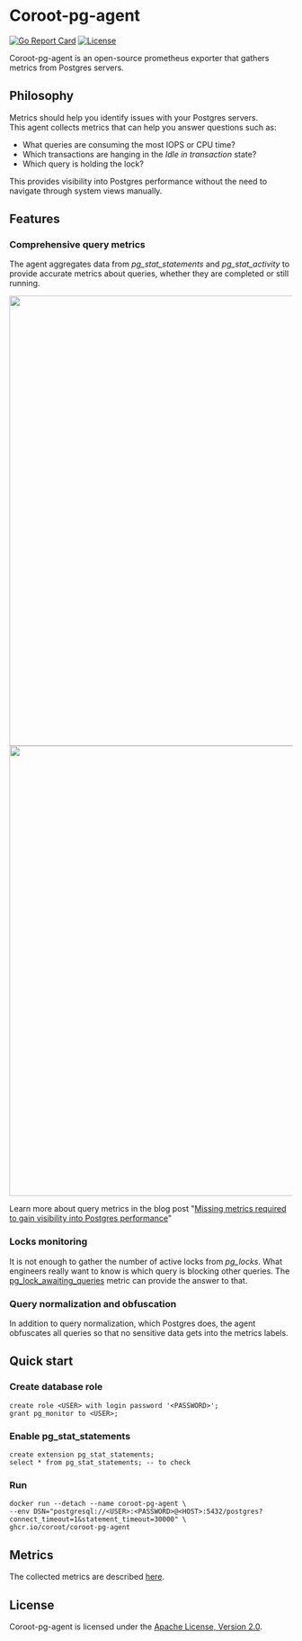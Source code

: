 # Coroot-pg-agent

[![Go Report Card](https://goreportcard.com/badge/github.com/coroot/coroot-pg-agent)](https://goreportcard.com/report/github.com/coroot/coroot-pg-agent)
[![License](https://img.shields.io/badge/License-Apache_2.0-blue.svg)](https://opensource.org/licenses/Apache-2.0)


Coroot-pg-agent is an open-source prometheus exporter that gathers metrics from Postgres servers.

## Philosophy

Metrics should help you identify issues with your Postgres servers.  
This agent collects metrics that can help you answer questions such as:
  * What queries are consuming the most IOPS or CPU time?
  * Which transactions are hanging in the *Idle in transaction* state?
  * Which query is holding the lock?

This provides visibility into Postgres performance without the need to navigate through system views manually.
  
## Features

### Comprehensive query metrics

The agent aggregates data from *pg_stat_statements* and *pg_stat_activity* to provide accurate
metrics about queries, whether they are completed or still running.

<img src="https://coroot.com/static/img/blog/pg_stat_statements_visibility.svg" width="800" />
<img src="https://coroot.com/static/img/blog/pg_stat_activity_visibility.svg" width="800" />

Learn more about query metrics in the blog post "[Missing metrics required to gain visibility into Postgres performance](https://coroot.com/blog/pg-missing-metrics)"


### Locks monitoring

It is not enough to gather the number of active locks from *pg_locks*. 
What engineers really want to know is which query is blocking other queries.
The [pg_lock_awaiting_queries](https://docs.coroot.com/metrics/cluster-agent#pg_lock_awaiting_queries) metric can provide the answer to that.

### Query normalization and obfuscation

In addition to query normalization, which Postgres does, the agent obfuscates all queries so that no sensitive data gets into the metrics labels.

## Quick start

### Create database role

    create role <USER> with login password '<PASSWORD>';
    grant pg_monitor to <USER>;

### Enable pg_stat_statements

    create extension pg_stat_statements;
    select * from pg_stat_statements; -- to check

### Run

    docker run --detach --name coroot-pg-agent \
    --env DSN="postgresql://<USER>:<PASSWORD>@<HOST>:5432/postgres?connect_timeout=1&statement_timeout=30000" \
    ghcr.io/coroot/coroot-pg-agent

## Metrics

The collected metrics are described [here](https://docs.coroot.com/metrics/cluster-agent#postgres).

## License

Coroot-pg-agent is licensed under the [Apache License, Version 2.0](https://github.com/coroot/coroot-node-agent/blob/main/LICENSE).
